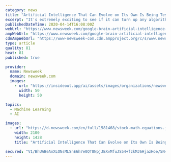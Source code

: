 ```yaml
---
category: news
title: "Artificial Intelligence That Can Evolve on Its Own Is Being Tested by Google Scientists"
excerpt: "It's extremely exciting to see if it can turn up any algorithms that we haven't even thought of yet, the impact of which to our daily lives may be enormous,\" one computer expert told Newsweek."
publishedDateTime: 2020-04-14T16:08:00Z
webUrl: "https://www.newsweek.com/google-brain-artificial-intelligence-machine-learning-research-evolution-automl-zero-1497781"
ampWebUrl: "https://www.newsweek.com/google-brain-artificial-intelligence-machine-learning-research-evolution-automl-zero-1497781?amp=1"
cdnAmpWebUrl: "https://www-newsweek-com.cdn.ampproject.org/c/s/www.newsweek.com/google-brain-artificial-intelligence-machine-learning-research-evolution-automl-zero-1497781?amp=1"
type: article
quality: 81
heat: 81
published: true

provider:
  name: Newsweek
  domain: newsweek.com
  images:
    - url: "https://insideout.app/ai/assets/images/organizations/newsweek.com-50x50.jpg"
      width: 50
      height: 50

topics:
  - Machine Learning
  - AI

images:
  - url: "https://d.newsweek.com/en/full/1581468/stock-math-equations.jpg"
    width: 2100
    height: 1428
    title: "Artificial Intelligence That Can Evolve on Its Own Is Being Tested by Google Scientists"

secured: "V1/BhUABeAnXLONsMLSnE6h7e0QT8NpjJEXvMfuJS54+fzkMJ6HjazHoe/5N458Mu1h7a/8+PNICv7GHC303/ZgZ3oX/FZaP+HgFfYRD+DDLCZDvFbhJ3AutKN8RU9a7Xipe0KBGFn977LrZ5Jz15y5b9ZW/LfyKvC4l4+WrumeQvxwhkv7e+i17JXJ0Tj72GG0OYxuwcflIkGMPcaxXeUZ6QTvFaBVAx6Dh0+OpbdS0ZqRyWu/XrGO/jgEjHQ0N76OspUkBU5KTeWP4NoDRf5i2hcZCGsexUno6G/SSeFH8LFn5AJtlL4Tt5kKMG82w26rqZv9xnxaR8Kn1g53GPRcGBPIZRerPJZFOGUdTZ/X7QZr2y891Uzj/bHGtVGjr2BspOOZQRNQ/hamtUG3wuoXEV4Ii+NCus2NpgkVbwLmtLjc7wG0Vu004uFWKzoxpfiZxrx0UtuGxaosOuO2cnz1F+nIO3ZybKf5poo2arNQ=;e2tHCXCyxo3aalNhOSFdjg=="
---
```


